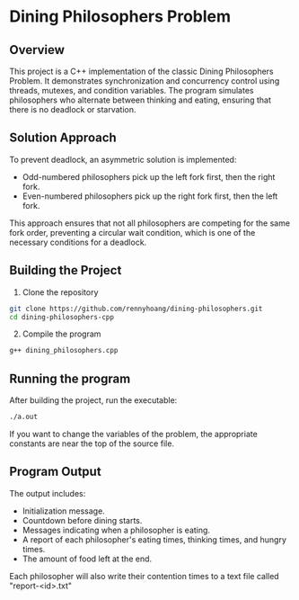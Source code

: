# Dining Philosophers Problem

## Overview

This project is a C++ implementation of the classic Dining Philosophers Problem. It demonstrates synchronization and concurrency control using threads, mutexes, and condition variables. The program simulates philosophers who alternate between thinking and eating, ensuring that there is no deadlock or starvation.

## Solution Approach

To prevent deadlock, an asymmetric solution is implemented:

- Odd-numbered philosophers pick up the left fork first, then the right fork.
- Even-numbered philosophers pick up the right fork first, then the left fork.

This approach ensures that not all philosophers are competing for the same fork order, preventing a circular wait condition, which is one of the necessary conditions for a deadlock.

## Building the Project

1. Clone the repository

```bash
git clone https://github.com/rennyhoang/dining-philosophers.git
cd dining-philosophers-cpp
```

2. Compile the program

```bash
g++ dining_philosophers.cpp
```

## Running the program

After building the project, run the executable:

```bash
./a.out
```

If you want to change the variables of the problem, the appropriate constants are near the top of the source file.

## Program Output

The output includes:

- Initialization message.
- Countdown before dining starts.
- Messages indicating when a philosopher is eating.
- A report of each philosopher's eating times, thinking times, and hungry times.
- The amount of food left at the end.

Each philosopher will also write their contention times to a text file called "report-\<id\>.txt" 
